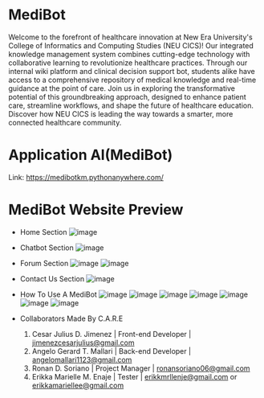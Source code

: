 # MediBot
Welcome to the forefront of healthcare innovation at New Era University's College of Informatics and Computing Studies (NEU CICS)! Our integrated knowledge management system combines cutting-edge technology with collaborative learning to revolutionize healthcare practices. Through our internal wiki platform and clinical decision support bot, students alike have access to a comprehensive repository of medical knowledge and real-time guidance at the point of care. Join us in exploring the transformative potential of this groundbreaking approach, designed to enhance patient care, streamline workflows, and shape the future of healthcare education. Discover how NEU CICS is leading the way towards a smarter, more connected healthcare community.

# Application AI(MediBot)
Link: https://medibotkm.pythonanywhere.com/

# MediBot Website Preview
- Home Section
![image](https://github.com/user-attachments/assets/2c93b158-7287-47e2-8c80-b7c2f41373ab)

- Chatbot Section
![image](https://github.com/user-attachments/assets/84fc1072-8b5c-44b7-b648-dff3baaae2ce)

- Forum Section
  ![image](https://github.com/user-attachments/assets/62f26bd7-246d-4bf2-9941-0e4cc3facd4d)
  ![image](https://github.com/user-attachments/assets/202f22dc-e678-4d84-a804-852295d5016e)

- Contact Us Section
  ![image](https://github.com/user-attachments/assets/00d161f3-c482-4319-8a85-20401f292fc7)

- How To Use A MediBot
  ![image](https://github.com/user-attachments/assets/af02a57a-4968-4118-aa39-dfeb39377181)
  ![image](https://github.com/user-attachments/assets/acdae835-8fd4-4a19-bcd8-b935768e3342)
  ![image](https://github.com/user-attachments/assets/3004f087-2f27-438b-a4ad-bbb5ba1a14f1)
  ![image](https://github.com/user-attachments/assets/e8c925f5-0b35-4777-9857-2d4aed500f6c)
  ![image](https://github.com/user-attachments/assets/dd6d7e12-1706-4dc5-a38a-b3d14ab1f63c)
  ![image](https://github.com/user-attachments/assets/c5076c95-e8e3-4198-8f94-eb4a36d8ded8)
  ![image](https://github.com/user-attachments/assets/70196f91-d9aa-4023-b75e-b2be80e0454c)

- Collaborators
  Made By C.A.R.E
  1. Cesar Julius D. Jimenez | Front-end Developer | jimenezcesarjulius@gmail.com
  2. Angelo Gerard T. Mallari | Back-end Developer | angelomallari1123@gmail.com
  3. Ronan D. Soriano | Project Manager | ronansoriano06@gmail.com
  4. Erikka Marielle M. Enaje | Tester | erikkmrllenje@gmail.com or erikkamariellee@gmail.com
  








